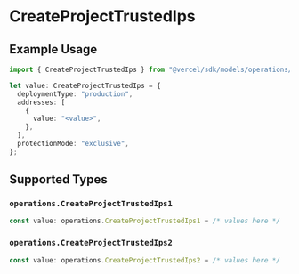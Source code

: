 # CreateProjectTrustedIps

## Example Usage

```typescript
import { CreateProjectTrustedIps } from "@vercel/sdk/models/operations/createproject.js";

let value: CreateProjectTrustedIps = {
  deploymentType: "production",
  addresses: [
    {
      value: "<value>",
    },
  ],
  protectionMode: "exclusive",
};
```

## Supported Types

### `operations.CreateProjectTrustedIps1`

```typescript
const value: operations.CreateProjectTrustedIps1 = /* values here */
```

### `operations.CreateProjectTrustedIps2`

```typescript
const value: operations.CreateProjectTrustedIps2 = /* values here */
```

